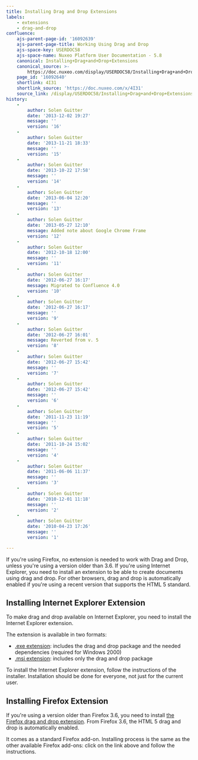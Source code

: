 ```yaml
---
title: Installing Drag and Drop Extensions
labels:
    - extensions
    - drag-and-drop
confluence:
    ajs-parent-page-id: '16092639'
    ajs-parent-page-title: Working Using Drag and Drop
    ajs-space-key: USERDOC58
    ajs-space-name: Nuxeo Platform User Documentation - 5.8
    canonical: Installing+Drag+and+Drop+Extensions
    canonical_source: >-
        https://doc.nuxeo.com/display/USERDOC58/Installing+Drag+and+Drop+Extensions
    page_id: '16092640'
    shortlink: 4I31
    shortlink_source: 'https://doc.nuxeo.com/x/4I31'
    source_link: /display/USERDOC58/Installing+Drag+and+Drop+Extensions
history:
    - 
        author: Solen Guitter
        date: '2013-12-02 19:27'
        message: ''
        version: '16'
    - 
        author: Solen Guitter
        date: '2013-11-21 18:33'
        message: ''
        version: '15'
    - 
        author: Solen Guitter
        date: '2013-10-22 17:58'
        message: ''
        version: '14'
    - 
        author: Solen Guitter
        date: '2013-06-04 12:20'
        message: ''
        version: '13'
    - 
        author: Solen Guitter
        date: '2013-05-27 12:10'
        message: Added note about Google Chrome Frame
        version: '12'
    - 
        author: Solen Guitter
        date: '2012-10-18 12:00'
        message: ''
        version: '11'
    - 
        author: Solen Guitter
        date: '2012-06-27 16:17'
        message: Migrated to Confluence 4.0
        version: '10'
    - 
        author: Solen Guitter
        date: '2012-06-27 16:17'
        message: ''
        version: '9'
    - 
        author: Solen Guitter
        date: '2012-06-27 16:01'
        message: Reverted from v. 5
        version: '8'
    - 
        author: Solen Guitter
        date: '2012-06-27 15:42'
        message: ''
        version: '7'
    - 
        author: Solen Guitter
        date: '2012-06-27 15:42'
        message: ''
        version: '6'
    - 
        author: Solen Guitter
        date: '2011-11-23 11:19'
        message: ''
        version: '5'
    - 
        author: Solen Guitter
        date: '2011-10-24 15:02'
        message: ''
        version: '4'
    - 
        author: Solen Guitter
        date: '2011-06-06 11:37'
        message: ''
        version: '3'
    - 
        author: Solen Guitter
        date: '2010-12-01 11:18'
        message: ''
        version: '2'
    - 
        author: Solen Guitter
        date: '2010-04-23 17:26'
        message: ''
        version: '1'

---
```

If you're using Firefox, no extension is needed to work with Drag and Drop, unless you're using a version older than 3.6.
If you're using Internet Explorer, you need to install an extension to be able to create documents using drag and drop.
For other browsers, drag and drop is automatically enabled if you're using a recent version that supports the HTML 5 standard.

## Installing Internet Explorer Extension

To make drag and drop available on Internet Explorer, you need to install the Internet Explorer extension.

The extension is available in two formats:

*   [.exe extension](http://download.nuxeo.org/desktop-integration/drag-drop/msie/Nuxeo-MSIEBrowserExtension-latest-stable.exe): includes the drag and drop package and the needed dependencies (required for Windows 2000)
*   [.msi extension](http://download.nuxeo.org/desktop-integration/drag-drop/msie/Nuxeo-MSIEBrowserExtension-latest-stable.msi): includes only the drag and drop package

To install the Internet Explorer extension, follow the instructions of the installer. Installation should be done for everyone, not just for the current user.

## Installing Firefox Extension

If you're using a version older than Firefox 3.6, you need to install [the Firefox drag and drop extension](https://updates.nuxeo.org/desktop-integration/drag-drop/firefox/nuxeo-dragdrop-ff-extension.xpi). From Firefox 3.6, the HTML 5 drag and drop is automatically enabled.

It comes as a standard Firefox add-on. Installing process is the same as the other available Firefox add-ons: click on the link above and follow the instructions.